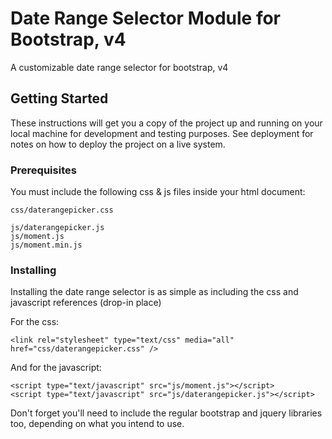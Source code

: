 # Date Range Selector Module for Bootstrap, v4

A customizable date range selector for bootstrap, v4

## Getting Started

These instructions will get you a copy of the project up and running on your local machine for development and testing purposes. See deployment for notes on how to deploy the project on a live system.

### Prerequisites

You must include the following css & js files inside your html document:

```
css/daterangepicker.css
```
```
js/daterangepicker.js
js/moment.js
js/moment.min.js
```


### Installing
Installing the date range selector is as simple as including the css and javascript references (drop-in place)

For the css:

```
<link rel="stylesheet" type="text/css" media="all" href="css/daterangepicker.css" />
```

And for the javascript:

```
<script type="text/javascript" src="js/moment.js"></script>
<script type="text/javascript" src="js/daterangepicker.js"></script>
```

Don't forget you'll need to include the regular bootstrap and jquery libraries too, depending on what you intend to use.


<!-- ## Built With -->

<!-- * [Dropwizard](http://www.dropwizard.io/1.0.2/docs/) - The web framework used
* [Maven](https://maven.apache.org/) - Dependency Management
* [ROME](https://rometools.github.io/rome/) - Used to generate RSS Feeds

## Contributing

Please read [CONTRIBUTING.md](https://gist.github.com/PurpleBooth/b24679402957c63ec426) for details on our code of conduct, and the process for submitting pull requests to us.

## Versioning

We use [SemVer](http://semver.org/) for versioning. For the versions available, see the [tags on this repository](https://github.com/your/project/tags).

## Authors

* **Billie Thompson** - *Initial work* - [PurpleBooth](https://github.com/PurpleBooth)

See also the list of [contributors](https://github.com/your/project/contributors) who participated in this project.

## License

This project is licensed under the MIT License - see the [LICENSE.md](LICENSE.md) file for details

## Acknowledgments

* Hat tip to anyone who's code was used
* Inspiration
* etc -->

